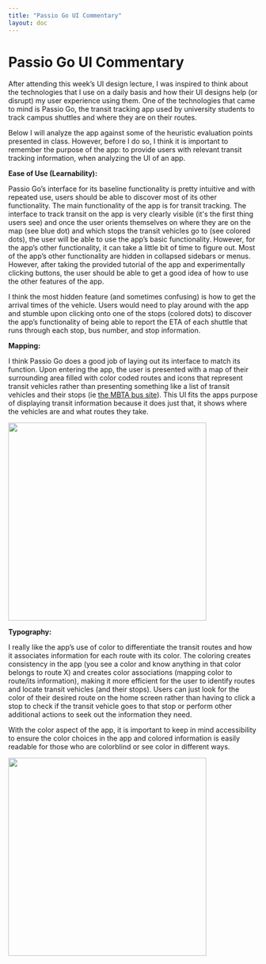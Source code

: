 ```yaml
---
title: "Passio Go UI Commentary"
layout: doc
---
```


# Passio Go UI Commentary

After attending this week’s UI design lecture, I was inspired to think about the technologies that I use on a daily basis and how their UI designs help (or disrupt) my user experience using them. One of the technologies that came to mind is Passio Go, the transit tracking app used by university students to track campus shuttles and where they are on their routes. 

Below I will analyze the app against some of the heuristic evaluation points presented in class. However, before I do so, I think it is important to remember the purpose of the app: to provide users with relevant transit tracking information, when analyzing the UI of an app.

**Ease of Use (Learnability):**

Passio Go’s interface for its baseline functionality is pretty intuitive and with repeated use, users should be able to discover most of its other functionality. The main functionality of the app is for transit tracking. The interface to track transit on the app is very clearly visible (it's the first thing users see) and once the user orients themselves on where they are on the map (see blue dot) and which stops the transit vehicles go to (see colored dots), the user will be able to use the app’s basic functionality. However, for the app’s other functionality, it can take a little bit of time to figure out. Most of the app’s other functionality are hidden in collapsed sidebars or menus. However, after taking the provided tutorial of the app and experimentally clicking buttons, the user should be able to get a good idea of how to use the other features of the app.

I think the most hidden feature (and sometimes confusing) is how to get the arrival times of the vehicle. Users would need to play around with the app and stumble upon clicking onto one of the stops (colored dots) to discover the app’s functionality of being able to report the ETA of each shuttle that runs through each stop, bus number, and stop information.


**Mapping:**

I think Passio Go does a good job of laying out its interface to match its function. Upon entering the app, the user is presented with a map of their surrounding area filled with color coded routes and icons that represent transit vehicles rather than presenting something like a list of transit vehicles and their stops (ie [the MBTA bus site](https://www.mbta.com/schedules/bus)). This UI fits the apps purpose of displaying transit information because it does just that, it shows where the vehicles are and what routes they take.

<img src="/assets/images/passioHomeBare.jpeg" width=400px height= 400px>

**Typography:**

I really like the app’s use of color to differentiate the transit routes and how it associates information for each route with its color. The coloring creates consistency in the app (you see a color and know anything in that color belongs to route X) and creates color associations (mapping color to route/its information), making it more efficient for the user to identify routes and locate transit vehicles (and their stops). Users can just look for the color of their desired route on the home screen rather than having to click a stop to check if the transit vehicle goes to that stop or perform other additional actions to seek out the information they need.

With the color aspect of the app, it is important to keep in mind accessibility to ensure the color choices in the app and colored information is easily readable for those who are colorblind or see color in different ways.

<img src="/assets/images/passioHome.jpeg" width=400px height= 400px>
